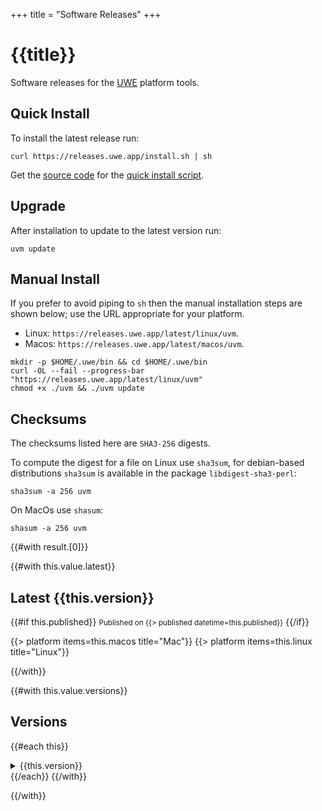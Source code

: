 +++
title = "Software Releases"
+++

# {{title}}

Software releases for the [UWE][] platform tools.

## Quick Install

To install the latest release run:

```
curl https://releases.uwe.app/install.sh | sh
```

Get the [source code](https://github.com/uwe-app/releases/blob/main/install.sh) for the [quick install script](https://releases.uwe.app/install.sh).

## Upgrade

After installation to update to the latest version run:

```
uvm update
```

## Manual Install

If you prefer to avoid piping to `sh` then the manual installation steps are shown below; use the URL appropriate for your platform.

* Linux: `https://releases.uwe.app/latest/linux/uvm`.
* Macos: `https://releases.uwe.app/latest/macos/uvm`.

```
mkdir -p $HOME/.uwe/bin && cd $HOME/.uwe/bin
curl -OL --fail --progress-bar "https://releases.uwe.app/latest/linux/uvm"
chmod +x ./uvm && ./uvm update
```

## Checksums

The checksums listed here are `SHA3-256` digests.

To compute the digest for a file on Linux use `sha3sum`, for debian-based distributions `sha3sum` is available in the package `libdigest-sha3-perl`:

```
sha3sum -a 256 uvm
```

On MacOs use `shasum`:

```
shasum -a 256 uvm
```

{{#with result.[0]}}

{{#with this.value.latest}}
## Latest {{this.version}}
{{#if this.published}}
<small>Published on {{> published datetime=this.published}}</small>
{{/if}}

{{> platform items=this.macos title="Mac"}}
{{> platform items=this.linux title="Linux"}}

{{/with}}

{{#with this.value.versions}}
## Versions

{{#each this}}
<details>
<summary>{{this.version}}</summary>
{{#if this.published}}
<small>Published on {{> published datetime=this.published}}</small>
{{/if}}

{{> platform items=this.macos title="Mac"}}
{{> platform items=this.linux title="Linux"}}

</details>
{{/each}}
{{/with}}

{{/with}}

[UWE]: https://uwe.app/ "Universal Web Editor"
